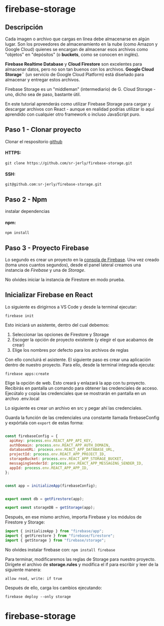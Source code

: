 # firebase-storage

## Descripción

Cada imagen o archivo que cargas en línea debe almacenarse en algún lugar. Son los proveedores de almacenamiento en la nube (como Amazon y Google Cloud) quienes se encargan de almacenar esos archivos como "objetos" en "depósitos" (o **buckets**, como se conocen en inglés).

**Firebase Realtime Database**  y **Cloud Firestore** son excelentes para almacenar datos, pero no son tan buenos con los archivos. **Google Cloud Storage¨** (un servicio de Google Cloud Platform) está diseñado para almacenar y entregar estos archivos.

Firebase Storage es un "middleman" (intermediario) de G. Cloud Storage - uno, dicho sea de paso, bastante útil. 

En este tutorial aprenderás como utilizar Firebase Storage para cargar y descargar archivos con React - aunque en realidad podrías utilizar lo aquí aprendido con cualquier otro framework o incluso JavaScript puro. 

## Paso 1 - Clonar proyecto

Clonar el respositorio [github](https://github.com/sr-jerly/firebase-storage.git)

#### HTTPS:
```
git clone https://github.com/sr-jerly/firebase-storage.git
```

#### SSH:
```
git@github.com:sr-jerly/firebase-storage.git
```

## Paso 2 - Npm

instalar dependencias

#### npm:
```
npm install
```



## Paso 3 - Proyecto Firebase

Lo segundo es crear un proyecto en la [consola de Firebase](console.firebase.google.com). Una vez creado (toma unos cuantos segundos), desde el panel lateral creamos una instancia de *Firebase* y una de *Storage*.


No olvides iniciar la instancia de Firestore en modo prueba.

## Inicializar Firebase en React

Lo siguiente es dirigirnos a VS Code y desde la terminal ejecutar:

 `firebase init` 

Esto iniciará un asistente, dentro del cual debemos:

1. Seleccionar las opciones de Firestore y Storage
2. Escoger la opción de proyecto existente (y elegir el que acabamos de crear)
3. Elige los nombres por defecto para los archivos de reglas

Con ello concluirá el asistente. El siguiente paso es crear una aplicación dentro de nuestro proyecto. Para ello, desde la terminal integrada ejecuta:

`firebase apps:create`

Elige la opción de web.
Esto creará y enlazará la app con tu proyecto. Recibirás en pantalla un comando para obtener las credenciales de acceso. Ejecútalo y copia las credenciales que se mostrarán en pantalla en un archvo .env.local 

Lo siguiente es crear un archivo en src y pegar ahí las credenciales. 

Guarda la función de las credenciales una constante llamada firebaseConfig y expórtala con  `export` de estas forma:

```javascript

const firebaseConfig = {
  apiKey: process.env.REACT_APP_API_KEY,
  authDomain: process.env.REACT_APP_AUTH_DOMAIN,
  databaseURL: process.env.REACT_APP_DATABASE_URL,
  projectId: process.env.REACT_APP_PROJECT_ID,
  storageBucket: process.env.REACT_APP_STORAGE_BUCKET,
  messagingSenderId: process.env.REACT_APP_MESSAGING_SENDER_ID,
  appId: process.env.REACT_APP_APP_ID,
};


const app = initializeApp(firebaseConfig);


export const db = getFirestore(app);

export const storageDB = getStorage(app);
```


Después, en ese mismo archivo, importa Firebase y los módulos de Firestore y Storage:



```javascript
import { initializeApp } from "firebase/app";
import { getFirestore } from "firebase/firestore";
import { getStorage } from "firebase/storage";
```


No olvides instalar firebase con:
`npm install firebase`


Para terminar, modificaremos las reglas de Storage para nuestro proyecto. 
Dirígete el archivo de **storage.rules** y modifica el if para escribir y leer de la siguiente manera:

`allow read, write: if true`

Después de ello, carga los cambios ejecutando:

`firebase deploy --only storage`



# firebase-storage
